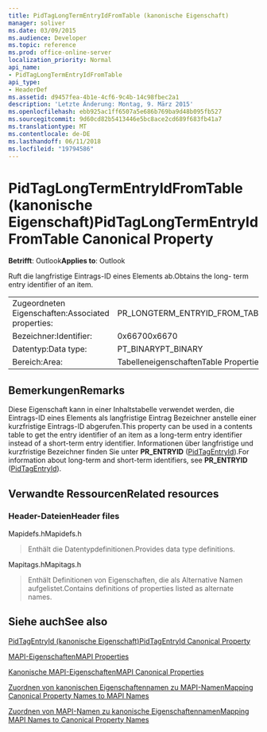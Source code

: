 ```yaml
---
title: PidTagLongTermEntryIdFromTable (kanonische Eigenschaft)
manager: soliver
ms.date: 03/09/2015
ms.audience: Developer
ms.topic: reference
ms.prod: office-online-server
localization_priority: Normal
api_name:
- PidTagLongTermEntryIdFromTable
api_type:
- HeaderDef
ms.assetid: d9457fea-4b1e-4cf6-9c4b-14c98fbec2a1
description: 'Letzte Änderung: Montag, 9. März 2015'
ms.openlocfilehash: ebb925ac1ff6507a5e686b769ba9d48b095fb527
ms.sourcegitcommit: 9d60cd82b5413446e5bc8ace2cd689f683fb41a7
ms.translationtype: MT
ms.contentlocale: de-DE
ms.lasthandoff: 06/11/2018
ms.locfileid: "19794586"
---
```

# <a name="pidtaglongtermentryidfromtable-canonical-property"></a><span data-ttu-id="7b9d8-103">PidTagLongTermEntryIdFromTable (kanonische Eigenschaft)</span><span class="sxs-lookup"><span data-stu-id="7b9d8-103">PidTagLongTermEntryIdFromTable Canonical Property</span></span>

  
  
<span data-ttu-id="7b9d8-104">**Betrifft**: Outlook</span><span class="sxs-lookup"><span data-stu-id="7b9d8-104">**Applies to**: Outlook</span></span> 
  
<span data-ttu-id="7b9d8-105">Ruft die langfristige Eintrags-ID eines Elements ab.</span><span class="sxs-lookup"><span data-stu-id="7b9d8-105">Obtains the long- term entry identifier of an item.</span></span>
  
|||
|:-----|:-----|
|<span data-ttu-id="7b9d8-106">Zugeordneten Eigenschaften:</span><span class="sxs-lookup"><span data-stu-id="7b9d8-106">Associated properties:</span></span>  <br/> |<span data-ttu-id="7b9d8-107">PR_LONGTERM_ENTRYID_FROM_TABLE</span><span class="sxs-lookup"><span data-stu-id="7b9d8-107">PR_LONGTERM_ENTRYID_FROM_TABLE</span></span>  <br/> |
|<span data-ttu-id="7b9d8-108">Bezeichner:</span><span class="sxs-lookup"><span data-stu-id="7b9d8-108">Identifier:</span></span>  <br/> |<span data-ttu-id="7b9d8-109">0x6670</span><span class="sxs-lookup"><span data-stu-id="7b9d8-109">0x6670</span></span>  <br/> |
|<span data-ttu-id="7b9d8-110">Datentyp:</span><span class="sxs-lookup"><span data-stu-id="7b9d8-110">Data type:</span></span>  <br/> |<span data-ttu-id="7b9d8-111">PT_BINARY</span><span class="sxs-lookup"><span data-stu-id="7b9d8-111">PT_BINARY</span></span>  <br/> |
|<span data-ttu-id="7b9d8-112">Bereich:</span><span class="sxs-lookup"><span data-stu-id="7b9d8-112">Area:</span></span>  <br/> |<span data-ttu-id="7b9d8-113">Tabelleneigenschaften</span><span class="sxs-lookup"><span data-stu-id="7b9d8-113">Table Properties</span></span>  <br/> |
   
## <a name="remarks"></a><span data-ttu-id="7b9d8-114">Bemerkungen</span><span class="sxs-lookup"><span data-stu-id="7b9d8-114">Remarks</span></span>

<span data-ttu-id="7b9d8-115">Diese Eigenschaft kann in einer Inhaltstabelle verwendet werden, die Eintrags-ID eines Elements als langfristige Eintrag Bezeichner anstelle einer kurzfristige Eintrags-ID abgerufen.</span><span class="sxs-lookup"><span data-stu-id="7b9d8-115">This property can be used in a contents table to get the entry identifier of an item as a long-term entry identifier instead of a short-term entry identifier.</span></span> <span data-ttu-id="7b9d8-116">Informationen über langfristige und kurzfristige Bezeichner finden Sie unter **PR_ENTRYID** ([PidTagEntryId](pidtagentryid-canonical-property.md)).</span><span class="sxs-lookup"><span data-stu-id="7b9d8-116">For information about long-term and short-term identifiers, see **PR_ENTRYID** ([PidTagEntryId](pidtagentryid-canonical-property.md)).</span></span>
  
## <a name="related-resources"></a><span data-ttu-id="7b9d8-117">Verwandte Ressourcen</span><span class="sxs-lookup"><span data-stu-id="7b9d8-117">Related resources</span></span>

### <a name="header-files"></a><span data-ttu-id="7b9d8-118">Header-Dateien</span><span class="sxs-lookup"><span data-stu-id="7b9d8-118">Header files</span></span>

<span data-ttu-id="7b9d8-119">Mapidefs.h</span><span class="sxs-lookup"><span data-stu-id="7b9d8-119">Mapidefs.h</span></span>
  
> <span data-ttu-id="7b9d8-120">Enthält die Datentypdefinitionen.</span><span class="sxs-lookup"><span data-stu-id="7b9d8-120">Provides data type definitions.</span></span>
    
<span data-ttu-id="7b9d8-121">Mapitags.h</span><span class="sxs-lookup"><span data-stu-id="7b9d8-121">Mapitags.h</span></span>
  
> <span data-ttu-id="7b9d8-122">Enthält Definitionen von Eigenschaften, die als Alternative Namen aufgelistet.</span><span class="sxs-lookup"><span data-stu-id="7b9d8-122">Contains definitions of properties listed as alternate names.</span></span>
    
## <a name="see-also"></a><span data-ttu-id="7b9d8-123">Siehe auch</span><span class="sxs-lookup"><span data-stu-id="7b9d8-123">See also</span></span>



[<span data-ttu-id="7b9d8-124">PidTagEntryId (kanonische Eigenschaft)</span><span class="sxs-lookup"><span data-stu-id="7b9d8-124">PidTagEntryId Canonical Property</span></span>](pidtagentryid-canonical-property.md)


[<span data-ttu-id="7b9d8-125">MAPI-Eigenschaften</span><span class="sxs-lookup"><span data-stu-id="7b9d8-125">MAPI Properties</span></span>](mapi-properties.md)
  
[<span data-ttu-id="7b9d8-126">Kanonische MAPI-Eigenschaften</span><span class="sxs-lookup"><span data-stu-id="7b9d8-126">MAPI Canonical Properties</span></span>](mapi-canonical-properties.md)
  
[<span data-ttu-id="7b9d8-127">Zuordnen von kanonischen Eigenschaftennamen zu MAPI-Namen</span><span class="sxs-lookup"><span data-stu-id="7b9d8-127">Mapping Canonical Property Names to MAPI Names</span></span>](mapping-canonical-property-names-to-mapi-names.md)
  
[<span data-ttu-id="7b9d8-128">Zuordnen von MAPI-Namen zu kanonische Eigenschaftennamen</span><span class="sxs-lookup"><span data-stu-id="7b9d8-128">Mapping MAPI Names to Canonical Property Names</span></span>](mapping-mapi-names-to-canonical-property-names.md)


